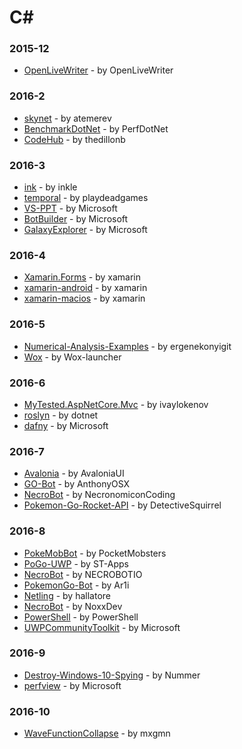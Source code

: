 # C#


### 2015-12
- [OpenLiveWriter](https://github.com/OpenLiveWriter/OpenLiveWriter) - by OpenLiveWriter

### 2016-2
- [skynet](https://github.com/atemerev/skynet) - by atemerev
- [BenchmarkDotNet](https://github.com/PerfDotNet/BenchmarkDotNet) - by PerfDotNet
- [CodeHub](https://github.com/thedillonb/CodeHub) - by thedillonb

### 2016-3
- [ink](https://github.com/inkle/ink) - by inkle
- [temporal](https://github.com/playdeadgames/temporal) - by playdeadgames
- [VS-PPT](https://github.com/Microsoft/VS-PPT) - by Microsoft
- [BotBuilder](https://github.com/Microsoft/BotBuilder) - by Microsoft
- [GalaxyExplorer](https://github.com/Microsoft/GalaxyExplorer) - by Microsoft

### 2016-4
- [Xamarin.Forms](https://github.com/xamarin/Xamarin.Forms) - by xamarin
- [xamarin-android](https://github.com/xamarin/xamarin-android) - by xamarin
- [xamarin-macios](https://github.com/xamarin/xamarin-macios) - by xamarin

### 2016-5
- [Numerical-Analysis-Examples](https://github.com/ergenekonyigit/Numerical-Analysis-Examples) - by ergenekonyigit
- [Wox](https://github.com/Wox-launcher/Wox) - by Wox-launcher

### 2016-6
- [MyTested.AspNetCore.Mvc](https://github.com/ivaylokenov/MyTested.AspNetCore.Mvc) - by ivaylokenov
- [roslyn](https://github.com/dotnet/roslyn) - by dotnet
- [dafny](https://github.com/Microsoft/dafny) - by Microsoft

### 2016-7
- [Avalonia](https://github.com/AvaloniaUI/Avalonia) - by AvaloniaUI
- [GO-Bot](https://github.com/AnthonyOSX/GO-Bot) - by AnthonyOSX
- [NecroBot](https://github.com/NecronomiconCoding/NecroBot) - by NecronomiconCoding
- [Pokemon-Go-Rocket-API](https://github.com/DetectiveSquirrel/Pokemon-Go-Rocket-API) - by DetectiveSquirrel

### 2016-8
- [PokeMobBot](https://github.com/PocketMobsters/PokeMobBot) - by PocketMobsters
- [PoGo-UWP](https://github.com/ST-Apps/PoGo-UWP) - by ST-Apps
- [NecroBot](https://github.com/NECROBOTIO/NecroBot) - by NECROBOTIO
- [PokemonGo-Bot](https://github.com/Ar1i/PokemonGo-Bot) - by Ar1i
- [Netling](https://github.com/hallatore/Netling) - by hallatore
- [NecroBot](https://github.com/NoxxDev/NecroBot) - by NoxxDev
- [PowerShell](https://github.com/PowerShell/PowerShell) - by PowerShell
- [UWPCommunityToolkit](https://github.com/Microsoft/UWPCommunityToolkit) - by Microsoft

### 2016-9
- [Destroy-Windows-10-Spying](https://github.com/Nummer/Destroy-Windows-10-Spying) - by Nummer
- [perfview](https://github.com/Microsoft/perfview) - by Microsoft

### 2016-10
- [WaveFunctionCollapse](https://github.com/mxgmn/WaveFunctionCollapse) - by mxgmn
